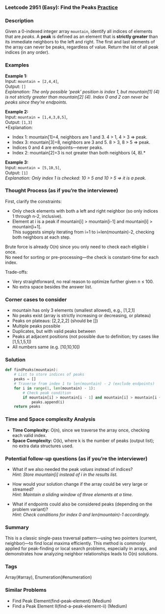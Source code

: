 ### Leetcode 2951 (Easy): Find the Peaks [Practice](https://leetcode.com/problems/find-the-peaks)

### Description  
Given a 0-indexed integer array `mountain`, identify all indices of elements that are *peaks*. A **peak** is defined as an element that is **strictly greater** than its immediate neighbors to the left and right. The first and last elements of the array can never be peaks, regardless of value. Return the list of all peak indices (in any order).

### Examples  

**Example 1:**  
Input: `mountain = [2,4,4]`,  
Output: `[]`  
*Explanation: The only possible ‘peak’ position is index 1, but mountain[1] (4) is not strictly greater than mountain[2] (4). Index 0 and 2 can never be peaks since they're endpoints.*

**Example 2:**  
Input: `mountain = [1,4,3,8,5]`,  
Output: `[1,3]`  
*Explanation:  
- Index 1: mountain[1]=4, neighbors are 1 and 3. 4 > 1, 4 > 3 ⇒ peak.  
- Index 3: mountain[3]=8, neighbors are 3 and 5. 8 > 3, 8 > 5 ⇒ peak.  
- Indices 0 and 4 are endpoints—never peaks.  
- Index 2: mountain[2]=3 is not greater than both neighbors (4, 8).*

**Example 3:**  
Input: `mountain = [5,10,5]`,  
Output: `[1]`  
*Explanation: Only index 1 is checked: 10 > 5 and 10 > 5 ⇒ it is a peak.*

### Thought Process (as if you’re the interviewee)  
First, clarify the constraints:  
- Only check elements with both a left and right neighbor (so only indices 1 through n-2, inclusive).  
- Element at i is a peak if mountain[i] > mountain[i-1] and mountain[i] > mountain[i+1].  
This suggests simply iterating from i=1 to i=len(mountain)-2, checking both neighbors at each step.

Brute force is already O(n) since you only need to check each eligible i once.  
No need for sorting or pre-processing—the check is constant-time for each index.

Trade-offs:  
- Very straightforward, no real reason to optimize further given n ≤ 100.
- No extra space besides the answer list.

### Corner cases to consider  
- mountain has only 3 elements (smallest allowed), e.g., [1,2,1]  
- No peaks exist (array is strictly increasing or decreasing, or plateau)
- Peaks on plateaus: [2,2,2,2] (should be [])
- Multiple peaks possible  
- Duplicates, but with valid peaks between
- Peaks at adjacent positions (not possible due to definition; try cases like [1,5,1,5,1])
- All numbers same (e.g. [10,10,10])

### Solution

```python
def findPeaks(mountain):
    # List to store indices of peaks
    peaks = []
    # Traverse from index 1 to len(mountain) - 2 (exclude endpoints)
    for i in range(1, len(mountain) - 1):
        # Check peak condition
        if mountain[i] > mountain[i - 1] and mountain[i] > mountain[i + 1]:
            peaks.append(i)
    return peaks
```

### Time and Space complexity Analysis  

- **Time Complexity:** O(n), since we traverse the array once, checking each valid index.
- **Space Complexity:** O(k), where k is the number of peaks (output list); no extra data structures used.

### Potential follow-up questions (as if you’re the interviewer)  

- What if we also needed the peak *values* instead of indices?  
  *Hint: Store mountain[i] instead of i in the results list.*

- How would your solution change if the array could be very large or streamed?  
  *Hint: Maintain a sliding window of three elements at a time.*

- What if endpoints could also be considered peaks (depending on the problem variant)?  
  *Hint: Check conditions for index 0 and len(mountain)-1 accordingly.*

### Summary
This is a classic single-pass traversal pattern—using two pointers (current, neighbor)—to find local maxima efficiently. This method is commonly applied for peak-finding or local search problems, especially in arrays, and demonstrates how analyzing neighbor relationships leads to O(n) solutions.

### Tags
Array(#array), Enumeration(#enumeration)

### Similar Problems
- Find Peak Element(find-peak-element) (Medium)
- Find a Peak Element II(find-a-peak-element-ii) (Medium)